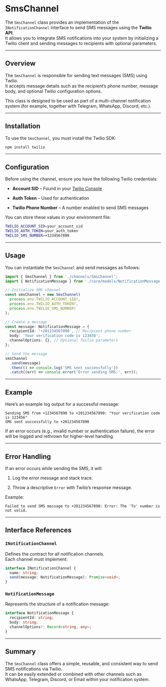 # SmsChannel

The `SmsChannel` class provides an implementation of the `INotificationChannel` interface to send SMS messages using the **Twilio API**.  
It allows you to integrate SMS notifications into your system by initializing a Twilio client and sending messages to recipients with optional parameters.

---

## Overview

The `SmsChannel` is responsible for sending text messages (SMS) using Twilio.  
It accepts message details such as the recipient’s phone number, message body, and optional Twilio configuration options.

This class is designed to be used as part of a multi-channel notification system (for example, together with Telegram, WhatsApp, Discord, etc.).

---

## Installation

To use the `SmsChannel`, you must install the Twilio SDK:

```bash
npm install twilio
```

---

## Configuration

Before using the channel, ensure you have the following Twilio credentials:

- **Account SID** – Found in your [Twilio Console](https://www.twilio.com/console)
    
- **Auth Token** – Used for authentication
    
- **Twilio Phone Number** – A number enabled to send SMS messages
    

You can store these values in your environment file:

```bash
TWILIO_ACCOUNT_SID=your_account_sid
TWILIO_AUTH_TOKEN=your_auth_token
TWILIO_SMS_NUMBER=+1234567890
```

---

## Usage

You can instantiate the `SmsChannel` and send messages as follows:

```ts
import { SmsChannel } from './channels/SmsChannel';
import { NotificationMessage } from './core/models/NotificationMessage.interface';

// Initialize SMS channel
const smsChannel = new SmsChannel(
  process.env.TWILIO_ACCOUNT_SID!,
  process.env.TWILIO_AUTH_TOKEN!,
  process.env.TWILIO_SMS_NUMBER!
);

// Create a message
const message: NotificationMessage = {
  recipientId: '+201234567890', // Recipient phone number
  body: 'Your verification code is 123456',
  channelOptions: {}, // Optional Twilio parameters
};

// Send the message
smsChannel
  .send(message)
  .then(() => console.log('SMS sent successfully'))
  .catch((err) => console.error('Error sending SMS:', err));
```

---

## Example

Here’s an example log output for a successful message:

```
Sending SMS from +1234567890 to +201234567890: "Your verification code is 123456"
SMS sent successfully to +201234567890
```

If an error occurs (e.g., invalid number or authentication failure), the error will be logged and rethrown for higher-level handling.

---

## Error Handling

If an error occurs while sending the SMS, it will:

1. Log the error message and stack trace.
    
2. Throw a descriptive `Error` with Twilio’s response message.
    

Example:

```
Failed to send SMS message to +201234567890: Error: The 'To' number is not valid.
```

---

## Interface References

### `INotificationChannel`

Defines the contract for all notification channels.  
Each channel must implement:

```ts
interface INotificationChannel {
  name: string;
  send(message: NotificationMessage): Promise<void>;
}
```

### `NotificationMessage`

Represents the structure of a notification message:

```ts
interface NotificationMessage {
  recipientId: string;
  body: string;
  channelOptions?: Record<string, any>;
}
```

---

## Summary

The `SmsChannel` class offers a simple, reusable, and consistent way to send SMS notifications via Twilio.  
It can be easily extended or combined with other channels such as WhatsApp, Telegram, Discord, or Email within your notification system.
